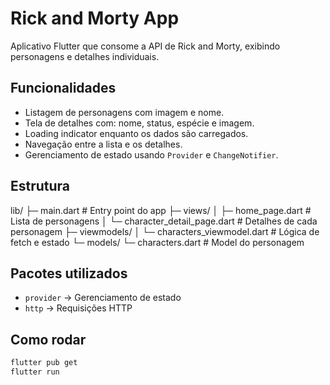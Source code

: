 # Rick and Morty App

Aplicativo Flutter que consome a API de Rick and Morty, exibindo personagens e detalhes individuais.

## Funcionalidades
- Listagem de personagens com imagem e nome.
- Tela de detalhes com: nome, status, espécie e imagem.
- Loading indicator enquanto os dados são carregados.
- Navegação entre a lista e os detalhes.
- Gerenciamento de estado usando `Provider` e `ChangeNotifier`.

## Estrutura
lib/
├─ main.dart                        # Entry point do app
├─ views/
│   ├─ home_page.dart               # Lista de personagens
│   └─ character_detail_page.dart   # Detalhes de cada personagem
├─ viewmodels/
│   └─ characters_viewmodel.dart    # Lógica de fetch e estado
└─ models/
    └─ characters.dart              # Model do personagem

## Pacotes utilizados
- `provider` → Gerenciamento de estado
- `http` → Requisições HTTP

## Como rodar
```bash
flutter pub get
flutter run

